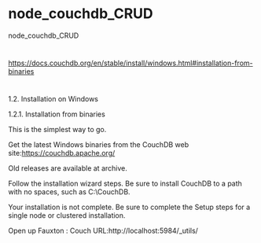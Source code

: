 # node_couchdb_CRUD
node_couchdb_CRUD
#
https://docs.couchdb.org/en/stable/install/windows.html#installation-from-binaries

#
1.2. Installation on Windows

1.2.1. Installation from binaries

This is the simplest way to go.

Get the latest Windows binaries from the CouchDB web site:https://couchdb.apache.org/

Old releases are available at archive.

Follow the installation wizard steps. Be sure to install CouchDB to a path with no spaces, such as C:\CouchDB.

Your installation is not complete. Be sure to complete the Setup steps for a single node or clustered installation.

Open up Fauxton : Couch URL:http://localhost:5984/_utils/

